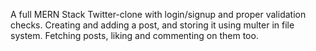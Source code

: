 A full MERN Stack Twitter-clone with login/signup and proper validation checks. Creating and adding a post, and storing it using multer in file system. Fetching posts, liking and commenting on them too.
